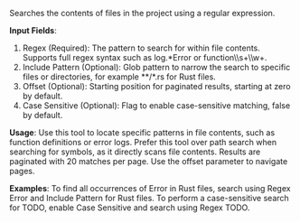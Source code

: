 Searches the contents of files in the project using a regular expression.

**Input Fields**:
1. Regex (Required): The pattern to search for within file contents. Supports full regex syntax such as log.*Error or function\\\\s+\\\\w+.
2. Include Pattern (Optional): Glob pattern to narrow the search to specific files or directories, for example **/*.rs for Rust files.
3. Offset (Optional): Starting position for paginated results, starting at zero by default.
4. Case Sensitive (Optional): Flag to enable case-sensitive matching, false by default.

**Usage**:
Use this tool to locate specific patterns in file contents, such as function definitions or error logs. Prefer this tool over path search when searching for symbols, as it directly scans file contents. Results are paginated with 20 matches per page. Use the offset parameter to navigate pages.

**Examples**:
To find all occurrences of Error in Rust files, search using Regex Error and Include Pattern for Rust files. To perform a case-sensitive search for TODO, enable Case Sensitive and search using Regex TODO.
